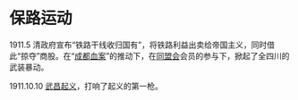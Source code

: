 # 保路运动

1911.5 清政府宣布“铁路干线收归国有”，将铁路利益出卖给帝国主义，同时借此“掠夺”商股。在“[成都血案](成都血案.md)”的推动下，在[同盟会](同盟会.md)会员的参与下，掀起了全四川的武装暴动。

1911.10.10 [武昌起义](武昌起义.md)，打响了起义的第一枪。
